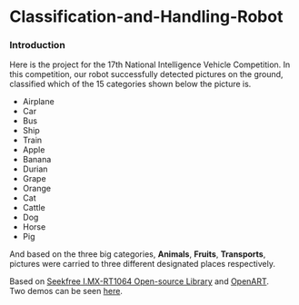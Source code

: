 # Classification-and-Handling-Robot
### Introduction
Here is the project for the 17th National Intelligence Vehicle Competition.
In this competition, our robot successfully detected pictures on the ground, classified which of the 15 categories shown below the picture is.
- Airplane
- Car
- Bus
- Ship
- Train
- Apple
- Banana
- Durian
- Grape
- Orange
- Cat
- Cattle
- Dog
- Horse
- Pig
  
And based on the three big categories, **Animals**,  **Fruits**, **Transports**, pictures were carried to three different designated places respectively.

Based on [Seekfree I.MX-RT1064 Open-source Library](https://gitee.com/seekfree/RT1064_Library) and [OpenART](https://github.com/nxp-mcuxpresso/OpenART?tab=readme-ov-file).  
Two demos can be seen [here](https://youtube.com/playlist?list=PLo6jtV8wNrOjLA6P80nHEnempkIuIC3_M&si=jX61J1rNqux3kKWU).

